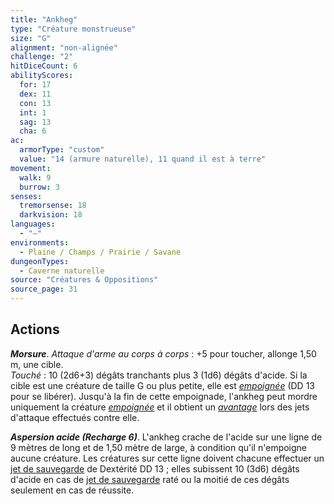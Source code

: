 ```yaml
---
title: "Ankheg"
type: "Créature monstrueuse"
size: "G"
alignment: "non-alignée"
challenge: "2"
hitDiceCount: 6
abilityScores:
  for: 17
  dex: 11
  con: 13
  int: 1
  sag: 13
  cha: 6
ac:
  armorType: "custom"
  value: "14 (armure naturelle), 11 quand il est à terre"
movement:
  walk: 9
  burrow: 3
senses:
  tremorsense: 18
  darkvision: 18
languages:
  - "—"
environments:
  - Plaine / Champs / Prairie / Savane
dungeonTypes:
  - Caverne naturelle
source: "Créatures & Oppositions"
source_page: 31
---
```

## Actions
_**Morsure**_. _Attaque d'arme au corps à corps_ : +5 pour toucher, allonge 1,50 m, une cible.  
_Touché_ : 10 (2d6+3) dégâts tranchants plus 3 (1d6) dégâts d'acide. Si la cible est une créature de taille G ou plus petite, elle est [_empoignée_](/gerer-la-sante-du-personnage/#empoigne) (DD 13 pour se libérer). Jusqu'à la fin de cette empoignade, l'ankheg peut mordre uniquement la créature [_empoignée_](/gerer-la-sante-du-personnage/#empoigne) et il obtient un [_avantage_](/utiliser-les-caracteristiques/#avantage-et-desavantage) lors des jets d'attaque effectués contre elle.

_**Aspersion acide (Recharge 6)**_. L'ankheg crache de l'acide sur une ligne de 9 mètres de long et de 1,50 mètre de large, à condition qu'il n'empoigne aucune créature. Les créatures sur cette ligne doivent chacune effectuer un [jet de sauvegarde](/utiliser-les-caracteristiques#jets-de-sauvegarde) de Dextérité DD 13 ; elles subissent 10 (3d6) dégâts d'acide en cas de [jet de sauvegarde](/utiliser-les-caracteristiques#jets-de-sauvegarde) raté ou la moitié de ces dégâts seulement en cas de réussite.
